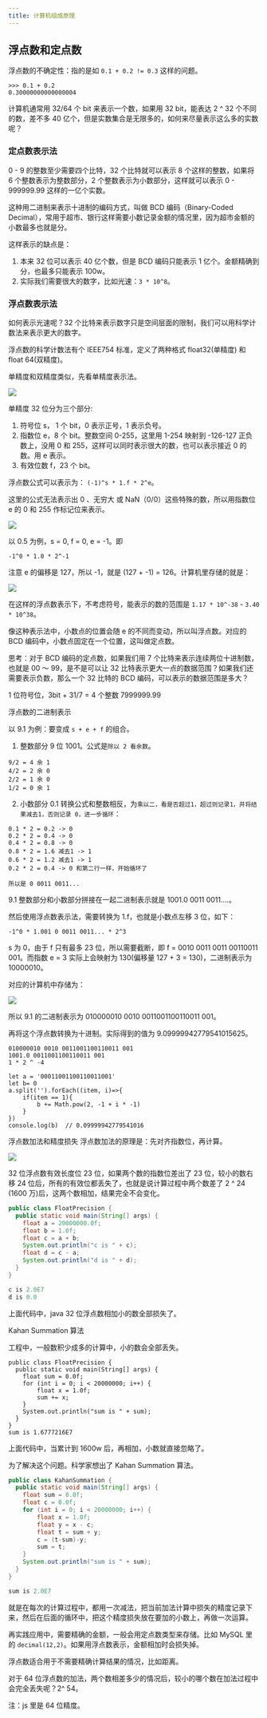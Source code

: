 ```yaml
---
title: 计算机组成原理
---
```


## 浮点数和定点数

浮点数的不确定性：指的是如 `0.1 + 0.2 != 0.3` 这样的问题。

```
>>> 0.1 + 0.2
0.30000000000000004
```

计算机通常用 32/64 个 bit 来表示一个数，如果用 32 bit，能表达 2 ^ 32 个不同的数，差不多 40 亿个，但是实数集合是无限多的，如何来尽量表示这么多的实数呢？

### 定点数表示法

0 - 9 的整数至少需要四个比特，32 个比特就可以表示 8 个这样的整数，如果将 6 个整数表示为整数部分，2 个整数表示为小数部分，这样就可以表示 0 - 999999.99 这样的一亿个实数。

这种用二进制来表示十进制的编码方式，叫做 BCD 编码（Binary-Coded Decimal），常用于超市、银行这样需要小数记录金额的情况里，因为超市金额的小数最多也就是分。

这样表示的缺点是：

1. 本来 32 位可以表示 40 亿个数，但是 BCD 编码只能表示 1 亿个。金额精确到分，也最多只能表示 100w。
2. 实际我们需要很大的数字，比如光速：`3 * 10^8`。

### 浮点数表示法

如何表示光速呢？32 个比特来表示数字只是空间层面的限制，我们可以用科学计数法来表示更大的数字。

浮点数的科学计数法有个 IEEE754 标准，定义了两种格式 float32(单精度) 和 float 64(双精度)。

单精度和双精度类似，先看单精度表示法。

![](./imgs/2020-04-15-20-30-11.png)

单精度 32 位分为三个部分:

1. 符号位 s， 1 个 bit，0 表示正号，1 表示负号。
2. 指数位 e，8 个 bit。整数空间 0-255，这里用 1-254 映射到 -126-127 正负数上，没用 0 和 255，这样可以同时表示很大的数，也可以表示接近 0 的数。用 e 表示。
3. 有效位数 f，23 个 bit。

浮点数公式可以表示为： `(-1)^s * 1.f * 2^e`。

这里的公式无法表示出 0 、无穷大 或 NaN（0/0）这些特殊的数，所以用指数位 e 的 0 和 255 作标记位来表示。

![](./imgs/2020-04-15-20-42-03.png)

以 0.5 为例，s = 0, f = 0, e = -1。即

```
-1^0 * 1.0 * 2^-1
```

注意 e 的偏移是 127，所以 -1，就是 (127 + -1) = 126。计算机里存储的就是：

![](./imgs/2020-04-15-20-48-56.png)

在这样的浮点数表示下，不考虑符号，能表示的数的范围是 `1.17 * 10^-38` - `3.40 * 10^38`。

像这种表示法中，小数点的位置会随 e 的不同而变动，所以叫浮点数。对应的 BCD 编码中，小数点固定在一个位置，这叫做定点数。

思考：对于 BCD 编码的定点数，如果我们用 7 个比特来表示连续两位十进制数，也就是 00 ～ 99，是不是可以让 32 比特表示更大一点的数据范围？如果我们还需要表示负数，那么一个 32 比特的 BCD 编码，可以表示的数据范围是多大？

1 位符号位，3bit + 31/7 = 4 个整数
7999999.99

浮点数的二进制表示

以 9.1 为例：要变成 `s + e + f` 的组合。

1. 整数部分 9 位 1001。公式是`除以 2 看余数`。

```
9/2 = 4 余 1
4/2 = 2 余 0
2/2 = 1 余 0
1/2 = 0 余 1
```

2. 小数部分 0.1 转换公式和整数相反，为`乘以二，看是否超过1，超过则记录1，并将结果减去1，否则记录 0，进一步循环`：

```
0.1 * 2 = 0.2 -> 0
0.2 * 2 = 0.4 -> 0
0.4 * 2 = 0.8 -> 0
0.8 * 2 = 1.6 减去1 -> 1
0.6 * 2 = 1.2 减去1 -> 1
0.2 * 2 = 0.4 -> 0 和第二行一样，开始循环了

所以是 0 0011 0011...
```

9.1 整数部分和小数部分拼接在一起二进制表示就是 1001.0 0011 0011....。

然后使用浮点数表示法，需要转换为 1.f，也就是小数点左移 3 位，如下：

```
-1^0 * 1.001 0 0011 0011... * 2^3
```

s 为 0，由于 f 只有最多 23 位，所以需要截断，即 f = 0010 0011 0011 00110011 001。而指数 e = 3 实际上会映射为 130(偏移量 127 + 3 = 130)，二进制表示为 10000010。

对应的计算机中存储为：

![](./imgs/2020-04-15-21-18-41.png)

所以 9.1 的二进制表示为 010000010 0010 0011001100110011 001。

再将这个浮点数转换为十进制。实际得到的值为 9.09999942779541015625。

```
010000010 0010 0011001100110011 001
1001.0 0011001100110011 001
1 * 2 ^ -4

let a = '00011001100110011001'
let b= 0
a.split('').forEach((item, i)=>{
    if(item == 1){
        b += Math.pow(2, -1 + i * -1)
    }
})
console.log(b)  // 0.09999942779541016
```

浮点数加法和精度损失
浮点数加法的原理是：先对齐指数位，再计算。

![](./imgs/2020-04-15-21-45-51.png)

32 位浮点数有效长度位 23 位，如果两个数的指数位差出了 23 位，较小的数右移 24 位后，所有的有效位都丢失了，也就是说计算过程中两个数差了 2 ^ 24 (1600 万)后，这两个数相加，结果完全不会变化。

```java
public class FloatPrecision {
  public static void main(String[] args) {
    float a = 20000000.0f;
    float b = 1.0f;
    float c = a + b;
    System.out.println("c is " + c);
    float d = c - a;
    System.out.println("d is " + d);
  }
}

c is 2.0E7
d is 0.0
```

上面代码中，java 32 位浮点数相加小的数全部损失了。

Kahan Summation 算法

工程中，一般数积少成多的计算中，小的数会全部丢失。

```
public class FloatPrecision {
  public static void main(String[] args) {
    float sum = 0.0f;
    for (int i = 0; i < 20000000; i++) {
    	float x = 1.0f;
    	sum += x;
    }
    System.out.println("sum is " + sum);
  }
}
sum is 1.6777216E7
```

上面代码中，当累计到 1600w 后，再相加，小数就直接忽略了。

为了解决这个问题。科学家想出了 Kahan Summation 算法。

```java
public class KahanSummation {
  public static void main(String[] args) {
    float sum = 0.0f;
    float c = 0.0f;
    for (int i = 0; i < 20000000; i++) {
    	float x = 1.0f;
    	float y = x - c;
    	float t = sum + y;
    	c = (t-sum)-y;
    	sum = t;
    }
    System.out.println("sum is " + sum);
  }
}

sum is 2.0E7
```

就是在每次的计算过程中，都用一次减法，把当前加法计算中损失的精度记录下来，然后在后面的循环中，把这个精度损失放在要加的小数上，再做一次运算。

再实践应用中，需要精确的金额，一般会用定点数类型来存储。比如 MySQL 里的 `decimal(12,2)`。如果用浮点数表示，金额相加时会损失掉。

浮点数适合用于不需要精确计算结果的情况，比如距离。

对于 64 位浮点数的加法，两个数相差多少的情况后，较小的哪个数在加法过程中会完全丢失呢？2^ 54。

注：js 里是 64 位精度。

